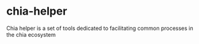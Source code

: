 # chia-helper
Chia helper is a set of tools dedicated to facilitating common processes in the chia ecosystem
